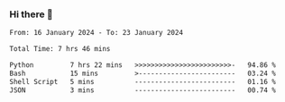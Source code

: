 ### Hi there 👋

<!--
**ututono/ututono** is a ✨ _special_ ✨ repository because its `README.md` (this file) appears on your GitHub profile.

Here are some ideas to get you started:

- 🔭 I’m currently working on ...
- 🌱 I’m currently learning ...
- 👯 I’m looking to collaborate on ...
- 🤔 I’m looking for help with ...
- 💬 Ask me about ...
- 📫 How to reach me: ...
- 😄 Pronouns: ...
- ⚡ Fun fact: ...
-->



<!--START_SECTION:waka-->

```txt
From: 16 January 2024 - To: 23 January 2024

Total Time: 7 hrs 46 mins

Python         7 hrs 22 mins   >>>>>>>>>>>>>>>>>>>>>>>>-   94.86 %
Bash           15 mins         >------------------------   03.24 %
Shell Script   5 mins          -------------------------   01.16 %
JSON           3 mins          -------------------------   00.74 %
```

<!--END_SECTION:waka-->
